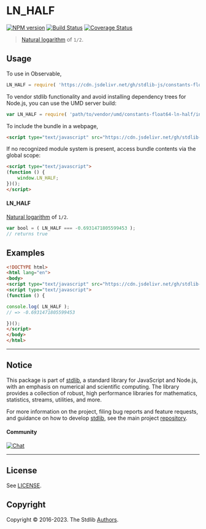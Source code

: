 <!--

@license Apache-2.0

Copyright (c) 2018 The Stdlib Authors.

Licensed under the Apache License, Version 2.0 (the "License");
you may not use this file except in compliance with the License.
You may obtain a copy of the License at

   http://www.apache.org/licenses/LICENSE-2.0

Unless required by applicable law or agreed to in writing, software
distributed under the License is distributed on an "AS IS" BASIS,
WITHOUT WARRANTIES OR CONDITIONS OF ANY KIND, either express or implied.
See the License for the specific language governing permissions and
limitations under the License.

-->

# LN_HALF

[![NPM version][npm-image]][npm-url] [![Build Status][test-image]][test-url] [![Coverage Status][coverage-image]][coverage-url] <!-- [![dependencies][dependencies-image]][dependencies-url] -->

> [Natural logarithm][@stdlib/math/base/special/ln] of `1/2`.



<section class="usage">

## Usage

To use in Observable,

```javascript
LN_HALF = require( 'https://cdn.jsdelivr.net/gh/stdlib-js/constants-float64-ln-half@umd/browser.js' )
```

To vendor stdlib functionality and avoid installing dependency trees for Node.js, you can use the UMD server build:

```javascript
var LN_HALF = require( 'path/to/vendor/umd/constants-float64-ln-half/index.js' )
```

To include the bundle in a webpage,

```html
<script type="text/javascript" src="https://cdn.jsdelivr.net/gh/stdlib-js/constants-float64-ln-half@umd/browser.js"></script>
```

If no recognized module system is present, access bundle contents via the global scope:

```html
<script type="text/javascript">
(function () {
    window.LN_HALF;
})();
</script>
```

#### LN_HALF

[Natural logarithm][@stdlib/math/base/special/ln] of `1/2`.

```javascript
var bool = ( LN_HALF === -0.6931471805599453 );
// returns true
```

</section>

<!-- /.usage -->

<section class="examples">

## Examples

<!-- TODO: better example -->

<!-- eslint no-undef: "error" -->

```html
<!DOCTYPE html>
<html lang="en">
<body>
<script type="text/javascript" src="https://cdn.jsdelivr.net/gh/stdlib-js/constants-float64-ln-half@umd/browser.js"></script>
<script type="text/javascript">
(function () {

console.log( LN_HALF );
// => -0.6931471805599453

})();
</script>
</body>
</html>
```

</section>

<!-- /.examples -->

<!-- C interface documentation. -->



<!-- Section for related `stdlib` packages. Do not manually edit this section, as it is automatically populated. -->

<section class="related">

</section>

<!-- /.related -->

<!-- Section for all links. Make sure to keep an empty line after the `section` element and another before the `/section` close. -->


<section class="main-repo" >

* * *

## Notice

This package is part of [stdlib][stdlib], a standard library for JavaScript and Node.js, with an emphasis on numerical and scientific computing. The library provides a collection of robust, high performance libraries for mathematics, statistics, streams, utilities, and more.

For more information on the project, filing bug reports and feature requests, and guidance on how to develop [stdlib][stdlib], see the main project [repository][stdlib].

#### Community

[![Chat][chat-image]][chat-url]

---

## License

See [LICENSE][stdlib-license].


## Copyright

Copyright &copy; 2016-2023. The Stdlib [Authors][stdlib-authors].

</section>

<!-- /.stdlib -->

<!-- Section for all links. Make sure to keep an empty line after the `section` element and another before the `/section` close. -->

<section class="links">

[npm-image]: http://img.shields.io/npm/v/@stdlib/constants-float64-ln-half.svg
[npm-url]: https://npmjs.org/package/@stdlib/constants-float64-ln-half

[test-image]: https://github.com/stdlib-js/constants-float64-ln-half/actions/workflows/test.yml/badge.svg?branch=main
[test-url]: https://github.com/stdlib-js/constants-float64-ln-half/actions/workflows/test.yml?query=branch:main

[coverage-image]: https://img.shields.io/codecov/c/github/stdlib-js/constants-float64-ln-half/main.svg
[coverage-url]: https://codecov.io/github/stdlib-js/constants-float64-ln-half?branch=main

<!--

[dependencies-image]: https://img.shields.io/david/stdlib-js/constants-float64-ln-half.svg
[dependencies-url]: https://david-dm.org/stdlib-js/constants-float64-ln-half/main

-->

[chat-image]: https://img.shields.io/gitter/room/stdlib-js/stdlib.svg
[chat-url]: https://app.gitter.im/#/room/#stdlib-js_stdlib:gitter.im

[stdlib]: https://github.com/stdlib-js/stdlib

[stdlib-authors]: https://github.com/stdlib-js/stdlib/graphs/contributors

[umd]: https://github.com/umdjs/umd
[es-module]: https://developer.mozilla.org/en-US/docs/Web/JavaScript/Guide/Modules

[deno-url]: https://github.com/stdlib-js/constants-float64-ln-half/tree/deno
[umd-url]: https://github.com/stdlib-js/constants-float64-ln-half/tree/umd
[esm-url]: https://github.com/stdlib-js/constants-float64-ln-half/tree/esm
[branches-url]: https://github.com/stdlib-js/constants-float64-ln-half/blob/main/branches.md

[stdlib-license]: https://raw.githubusercontent.com/stdlib-js/constants-float64-ln-half/main/LICENSE

[@stdlib/math/base/special/ln]: https://github.com/stdlib-js/math-base-special-ln/tree/umd

</section>

<!-- /.links -->
